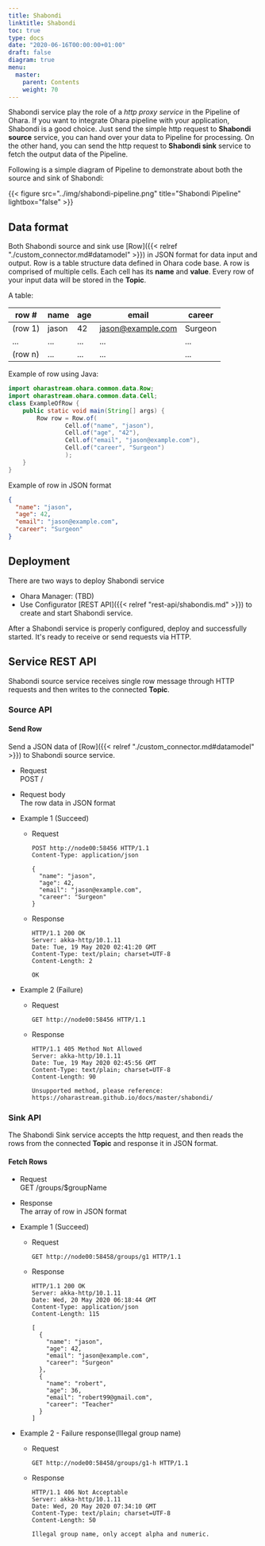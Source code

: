 ```yaml
---
title: Shabondi
linktitle: Shabondi
toc: true
type: docs
date: "2020-06-16T00:00:00+01:00"
draft: false
diagram: true
menu:
  master:
    parent: Contents
    weight: 70
---
```


Shabondi service play the role of a _http proxy service_ in the Pipeline
of Ohara. If you want to integrate Ohara pipeline with your application,
Shabondi is a good choice. Just send the simple http request to
**Shabondi source** service, you can hand over your data to Pipeline for
processing. On the other hand, you can send the http request to
**Shabondi sink** service to fetch the output data of the Pipeline.

Following is a simple diagram of Pipeline to demonstrate about both the source and sink of Shabondi:

{{< figure src="../img/shabondi-pipeline.png" title="Shabondi Pipeline" lightbox="false" >}}


## Data format

Both Shabondi source and sink use [Row]({{< relref "./custom_connector.md#datamodel" >}}) in JSON format 
for data input and output. Row is a table structure data defined in Ohara code base. 
A row is comprised of multiple cells. Each cell has its **name** and **value**. 
Every row of your input data will be stored in the **Topic**.

A table:

row #    | name  | age | email             | career
---------|-------|-----|-------------------|--------
 (row 1) | jason | 42  | jason@example.com | Surgeon
 ...     | ...   | ... | ...               | ...
 (row n) | ...   | ... | ...               | ...
  
 
Example of row using Java:
```java
import oharastream.ohara.common.data.Row;
import oharastream.ohara.common.data.Cell;
class ExampleOfRow {
    public static void main(String[] args) {
        Row row = Row.of(
                Cell.of("name", "jason"),
                Cell.of("age", "42"),
                Cell.of("email", "jason@example.com"),
                Cell.of("career", "Surgeon")
                );
    }
}
```

Example of row in JSON format

```json
{
  "name": "jason",
  "age": 42,
  "email": "jason@example.com",
  "career": "Surgeon"
}
```

## Deployment

There are two ways to deploy Shabondi service

- Ohara Manager: (TBD)
- Use Configurator [REST API]({{< relref "rest-api/shabondis.md" >}}) to create 
  and start Shabondi service.

After a Shabondi service is properly configured, deploy and successfully started. 
It's ready to receive or send requests via HTTP.

## Service REST API

Shabondi source service receives single row message through HTTP
requests and then writes to the connected **Topic**.

### Source API

#### Send Row

Send a JSON data of [Row]({{< relref "./custom_connector.md#datamodel" >}}) to Shabondi source service.

* Request  
  POST /

* Request body  
  The row data in JSON format

* Example 1 (Succeed)
  * Request

    ```http request
    POST http://node00:58456 HTTP/1.1
    Content-Type: application/json

    {
      "name": "jason",
      "age": 42,
      "email": "jason@example.com",
      "career": "Surgeon"
    }
    ```

  * Response

    ```http request
    HTTP/1.1 200 OK
    Server: akka-http/10.1.11
    Date: Tue, 19 May 2020 02:41:20 GMT
    Content-Type: text/plain; charset=UTF-8
    Content-Length: 2

    OK
    ```

* Example 2 (Failure)
  * Request

    ``` {.http}
    GET http://node00:58456 HTTP/1.1
    ```

  * Response

    ```http request
    HTTP/1.1 405 Method Not Allowed
    Server: akka-http/10.1.11
    Date: Tue, 19 May 2020 02:45:56 GMT
    Content-Type: text/plain; charset=UTF-8
    Content-Length: 90
    
    Unsupported method, please reference: https://oharastream.github.io/docs/master/shabondi/
    ```

### Sink API

The Shabondi Sink service accepts the http request, and then reads the
rows from the connected **Topic** and response it in JSON format.

#### Fetch Rows

* Request  
  GET /groups/\$groupName

* Response  
  The array of row in JSON format

* Example 1 (Succeed)
  * Request

    ```http request
    GET http://node00:58458/groups/g1 HTTP/1.1
    ```

  * Response

    ```http request
    HTTP/1.1 200 OK
    Server: akka-http/10.1.11
    Date: Wed, 20 May 2020 06:18:44 GMT
    Content-Type: application/json
    Content-Length: 115
    
    [
      {
        "name": "jason",
        "age": 42,
        "email": "jason@example.com",
        "career": "Surgeon"
      },
      {
        "name": "robert",
        "age": 36,
        "email": "robert99@gmail.com",
        "career": "Teacher"
      }
    ]
    ```

* Example 2 - Failure response(Illegal group name)
  * Request

    ```http request
    GET http://node00:58458/groups/g1-h HTTP/1.1
    ```
    
  * Response
    
    ```http request
    HTTP/1.1 406 Not Acceptable
    Server: akka-http/10.1.11
    Date: Wed, 20 May 2020 07:34:10 GMT
    Content-Type: text/plain; charset=UTF-8
    Content-Length: 50
    
    Illegal group name, only accept alpha and numeric.
    ```
